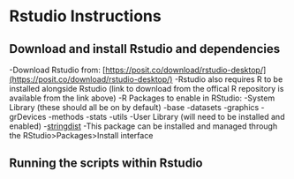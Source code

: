 # Rstudio Instructions


## Download and install Rstudio and dependencies

-Download Rstudio from: [https://posit.co/download/rstudio-desktop/](https://posit.co/download/rstudio-desktop/)
    -Rstudio also requires R to be installed alongside Rstudio (link to download from the offical R repository is available from the link above)
-R Packages to enable in RStudio:
    -System Library (these should all be on by default)
        -base
        -datasets
        -graphics
        -grDevices
        -methods
        -stats
        -utils
    -User Library (will need to be installed and enabled)
        -[stringdist](https://cran.r-project.org/web/packages/stringdist/index.html)
            -This package can be installed and managed through the RStudio>Packages>Install interface





## Running the scripts within Rstudio

